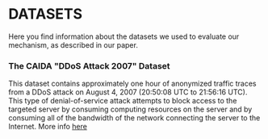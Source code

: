 # DATASETS

Here you find information about the datasets we used to evaluate our mechanism, as described in our paper.

### The CAIDA "DDoS Attack 2007" Dataset
This dataset contains approximately one hour of anonymized traffic traces from a DDoS attack on August 4, 2007 (20:50:08 UTC to 21:56:16 UTC). This type of denial-of-service attack attempts to block access to the targeted server by consuming computing resources on the server and by consuming all of the bandwidth of the network connecting the server to the Internet. More info [here](https://www.caida.org/catalog/datasets/ddos-20070804_dataset/)

